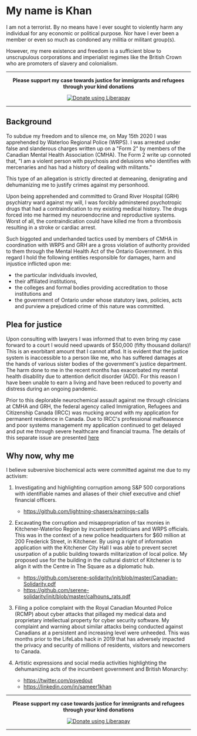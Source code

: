 # My name is Khan
I am not a terrorist. By no means have I ever sought to violently harm any individual for any economic or political purpose. Nor have I ever been a member or even so much as condoned any militia or militant group(s). 

However, my mere existence and freedom is a sufficient blow to unscrupulous corporations and imperialist regimes like the British Crown who are promoters of slavery and colonialism. 

* * *
<p align="center">
<b>Please support my case towards justice for immigrants and refugees through your kind donations</b>
</p>

<p align="center">
<a href="https://liberapay.com/sameer-khan/donate"><img alt="Donate using Liberapay" src="https://liberapay.com/assets/widgets/donate.svg"></a>
</p>

* * *

## Background
To subdue my freedom and to silence me, on May 15th 2020 I was apprehended by Waterloo Regional Police (WRPS). I was arrested under false and slanderous charges written up on a "Form 2" by members of the Canadian Mental Health Association (CMHA). The Form 2 write up connoted that, "I am a violent person with psychosis and delusions who identifies with mercenaries and has had a history of dealing with militants."

This type of an allegation is strictly directed at demeaning, denigrating and dehumanizing me to justify crimes against my personhood. 

Upon being apprehended and committed to Grand River Hospital (GRH) psychiatry ward against my will, I was forcibly adminstered psychotropic drugs that had a contraindication to my existing medical history. The drugs forced into me harmed my neuroendocrine and reproductive systems. Worst of all, the contraindication could have killed me from a thrombosis resulting in a stroke or cardiac arrest. 

Such biggoted and underhanded tactics used by members of CMHA in coordination with WRPS and GRH are a gross violation of authority provided to them through the Mental Health Act of the Ontario Government. In this regard I hold the following entities responsible for damages, harm and injustice inflicted upon me: 

  - the particular individuals invovled, 
  - their affiliated institutions, 
  - the colleges and formal bodies providing accreditation to those institutions and
  - the government of Ontario under whose statutory laws, policies, acts and purview a prejudiced crime of this nature was committed.
  
## Plea for justice
Upon consulting with lawyers I was informed that to even bring my case forward to a court I would need upwards of $50,000 (fifty thousand dollars)! This is an exorbitant amount that I cannot affod. It is evident that the justice system is inaccessible to a person like me, who has suffered damages at the hands of various sister bodies of the government's justice department. The harm done to me in the recent months has exacerbated my mental health disability due to attention deficit disorder (ADD). For this reason I have been unable to earn a living and have been reduced to poverty and distress during an ongoing pandemic. 

Prior to this deplorable neurochemical assault against me through clinicians at CMHA and GRH, the federal agency called Immigration, Refugees and Citizenship Canada (IRCC) was mucking around with my application for permanent residence in Canada. Due to IRCC's professional malfeasence and poor systems management my application continued to get delayed and put me through severe healthcare and financial trauma. The details of this separate issue are presented [here](https://cdn.knightlab.com/libs/timeline3/latest/embed/index.html?source=1vxBNXk_ffw8HbrJVsw5qO-67aSfVnEesnBqKvsk8Qko&font=Georgia-Helvetica&lang=en)

## Why now, why me
I believe subversive biochemical acts were committed against me due to my activism: 
  1. Investigating and highlighting corruption among S&P 500 corporations with identifiable names and aliases of their chief executive and chief financial officers. 
  
     - https://github.com/lightning-chasers/earnings-calls
    
  1. Excavating the corruption and misappropriation of tax monies in Kitchener-Waterloo Region by incumbent politicians and WRPS officials. This was in the context of a new police headquarters for $60 million at 200 Frederick Street, in Kitchener. By using a right of information application with the Kitchener City Hall I was able to prevent secret usurpation of a public building towards militarization of local police. My proposed use for the building in the cultural district of Kitchener is to align it with the Centre in The Square as a diplomatic hub. 
  
     - https://github.com/serene-solidarity/init/blob/master/Canadian-Solidarity.pdf
     - https://github.com/serene-solidarity/init/blob/master/calhouns_rats.pdf
    
  1. Filing a police complaint with the Royal Canadian Mounted Police (RCMP) about cyber attacks that pillaged my medical data and proprietary intellectual property for cyber security software. My complaint and warning about similar attacks being conducted against Canadians at a persistent and increasing level were unheeded. This was months prior to the LifeLabs hack in 2019 that has adversely impacted the privacy and security of millions of residents, visitors and newcomers to Canada. 
  
  1. Artistic expressions and social media activities highlighting the dehumanizing acts of the incumbent government and British Monarchy:
  
     - https://twitter.com/psyedout
     - https://linkedin.com/in/sameer1khan
    
* * *
<p align="center">
<b>Please support my case towards justice for immigrants and refugees through your kind donations</b>
</p>

<p align="center">
<a href="https://liberapay.com/sameer-khan/donate"><img alt="Donate using Liberapay" src="https://liberapay.com/assets/widgets/donate.svg"></a>
</p>

* * *
